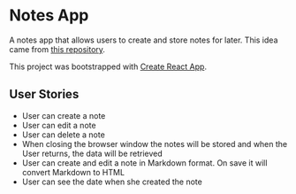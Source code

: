 # Notes App

A notes app that allows users to create and store notes for later. This idea came from [this repository](https://github.com/florinpop17/app-ideas/blob/master/Projects/1-Beginner/Notes-App.md). 

This project was bootstrapped with [Create React App](https://github.com/facebook/create-react-app).

## User Stories 

* User can create a note 
* User can edit a note 
* User can delete a note 
* When closing the browser window the notes will be stored and when the User returns, the data will be retrieved
* User can create and edit a note in Markdown format. On save it will convert Markdown to HTML
* User can see the date when she created the note
